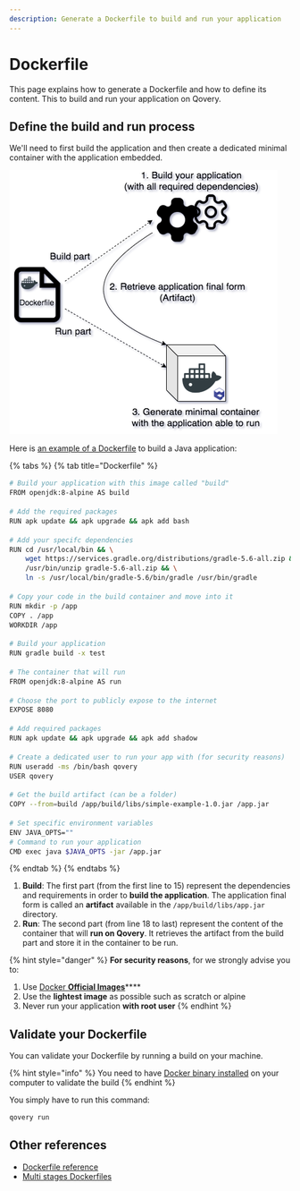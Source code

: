 ```yaml
---
description: Generate a Dockerfile to build and run your application
---
```


# Dockerfile

This page explains how to generate a Dockerfile and how to define its content. This to build and run your application on Qovery.

## Define the build and run process

We'll need to first build the application and then create a dedicated minimal container with the application embedded.

![](../../.gitbook/assets/q-quickstart-build.png)

Here is [an example of a Dockerfile](https://github.com/Qovery/doc-examples/blob/master/java/spring-boot/simple-example/Dockerfile) to build a Java application:

{% tabs %}
{% tab title="Dockerfile" %}
```bash
# Build your application with this image called "build"
FROM openjdk:8-alpine AS build

# Add the required packages
RUN apk update && apk upgrade && apk add bash

# Add your specifc dependencies
RUN cd /usr/local/bin && \
    wget https://services.gradle.org/distributions/gradle-5.6-all.zip && \
    /usr/bin/unzip gradle-5.6-all.zip && \
    ln -s /usr/local/bin/gradle-5.6/bin/gradle /usr/bin/gradle

# Copy your code in the build container and move into it
RUN mkdir -p /app
COPY . /app
WORKDIR /app

# Build your application
RUN gradle build -x test

# The container that will run
FROM openjdk:8-alpine AS run

# Choose the port to publicly expose to the internet
EXPOSE 8080

# Add required packages
RUN apk update && apk upgrade && apk add shadow

# Create a dedicated user to run your app with (for security reasons)
RUN useradd -ms /bin/bash qovery
USER qovery

# Get the build artifact (can be a folder)
COPY --from=build /app/build/libs/simple-example-1.0.jar /app.jar

# Set specific environment variables
ENV JAVA_OPTS=""
# Command to run your application
CMD exec java $JAVA_OPTS -jar /app.jar
```
{% endtab %}
{% endtabs %}

1. **Build**: The first part \(from the first line to 15\) represent the dependencies and requirements in order to **build the application**. The application final form is called an **artifact** available in the `/app/build/libs/app.jar` directory.
2. **Run**: The second part \(from line 18 to last\) represent the content of the container that will **run on Qovery**. It retrieves the artifact from the build part and store it in the container to be run.

{% hint style="danger" %}
**For security reasons**, for we strongly advise you to:

1. Use [Docker **Official Images**](https://hub.docker.com/search/?q=&type=image&image_filter=official)\*\*\*\*
2. Use the **lightest image** as possible such as scratch or alpine
3. Never run your application **with root user**
{% endhint %}

## Validate your Dockerfile

You can validate your Dockerfile by running a build on your machine.

{% hint style="info" %}
You need to have [Docker binary installed](https://docs.docker.com/install/) on your computer to validate the build
{% endhint %}

You simply have to run this command:

```bash
qovery run
```

## Other references

* [Dockerfile reference](https://docs.docker.com/engine/reference/builder/)
* [Multi stages Dockerfiles](https://docs.docker.com/develop/develop-images/multistage-build/)

